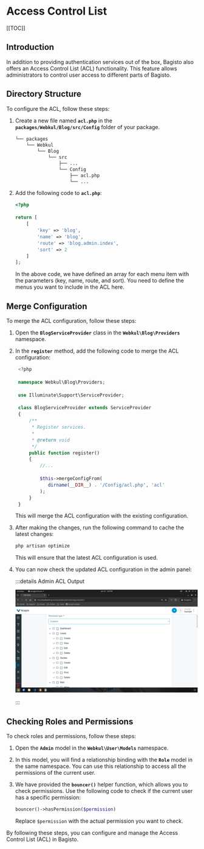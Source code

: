 # Access Control List

[[TOC]]

## Introduction

In addition to providing authentication services out of the box, Bagisto also offers an Access Control List (ACL) functionality. This feature allows administrators to control user access to different parts of Bagisto.

## Directory Structure

To configure the ACL, follow these steps:

1. Create a new file named **`acl.php`** in the **`packages/Webkul/Blog/src/Config`** folder of your package. 

   ```
   └── packages
       └── Webkul
           └── Blog
               └── src
                   ├── ...
                   └── Config
                       ├── acl.php
                       └── ...
   ```

2. Add the following code to **`acl.php`**:

   ```php
   <?php

   return [
       [
           'key' => 'blog',
           'name' => 'blog',
           'route' => 'blog.admin.index',
           'sort' => 2
       ]
   ];
   ```

   In the above code, we have defined an array for each menu item with the parameters (key, name, route, and sort). You need to define the menus you want to include in the ACL here.

## Merge Configuration

To merge the ACL configuration, follow these steps:

1. Open the **`BlogServiceProvider`** class in the **`Webkul\Blog\Providers`** namespace.

2. In the **`register`** method, add the following code to merge the ACL configuration:

   ```php
    <?php

    namespace Webkul\Blog\Providers;

    use Illuminate\Support\ServiceProvider;

    class BlogServiceProvider extends ServiceProvider
    {
        /**
         * Register services.
         *
         * @return void
         */
        public function register()
        {
            //...
            
            $this->mergeConfigFrom(
               dirname(__DIR__) . '/Config/acl.php', 'acl'
            );
        }
    }
    ```

   This will merge the ACL configuration with the existing configuration.

3. After making the changes, run the following command to cache the latest changes:

   ```sh
   php artisan optimize
   ```

   This will ensure that the latest ACL configuration is used.

4. You can now check the updated ACL configuration in the admin panel:

   :::details Admin ACL Output

   ![Admin ACL Output](../../assets/images/package-development/admin-acl.png)

   :::

## Checking Roles and Permissions

To check roles and permissions, follow these steps:

1. Open the **`Admin`** model in the **`Webkul\User\Models`** namespace.

2. In this model, you will find a relationship binding with the **`Role`** model in the same namespace. You can use this relationship to access all the permissions of the current user.

3. We have provided the **`bouncer()`** helper function, which allows you to check permissions. Use the following code to check if the current user has a specific permission:

   ```php
   bouncer()->hasPermission($permission)
   ```

   Replace `$permission` with the actual permission you want to check.

By following these steps, you can configure and manage the Access Control List (ACL) in Bagisto.